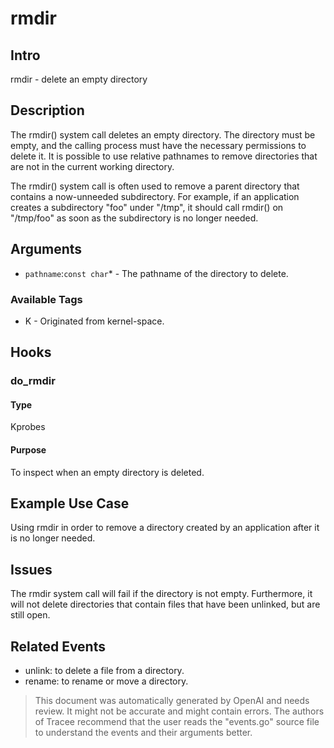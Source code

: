 
# rmdir

## Intro
rmdir - delete an empty directory

## Description
The rmdir() system call deletes an empty directory. The directory must be
empty, and the calling process must have the necessary permissions to delete
it. It is possible to use relative pathnames to remove directories that are
not in the current working directory.

The rmdir() system call is often used to remove a parent directory that
contains a now-unneeded subdirectory. For example, if an application
creates a subdirectory "foo" under "/tmp", it should call rmdir() on "/tmp/foo"
as soon as the subdirectory is no longer needed.

## Arguments
* `pathname`:`const char`* - The pathname of the directory to delete.

### Available Tags
* K - Originated from kernel-space.

## Hooks
### do_rmdir
#### Type
Kprobes
#### Purpose
To inspect when an empty directory is deleted.

## Example Use Case
Using rmdir in order to remove a directory created by an application after it is no longer needed.

## Issues
The rmdir system call will fail if the directory is not empty. Furthermore, it will not delete directories that contain files that have been unlinked, but are still open.

## Related Events
* unlink: to delete a file from a directory.
* rename: to rename or move a directory.

> This document was automatically generated by OpenAI and needs review. It might
> not be accurate and might contain errors. The authors of Tracee recommend that
> the user reads the "events.go" source file to understand the events and their
> arguments better.
